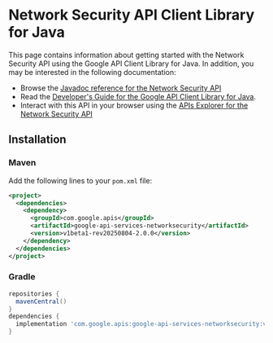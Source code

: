 # Network Security API Client Library for Java



This page contains information about getting started with the Network Security API
using the Google API Client Library for Java. In addition, you may be interested
in the following documentation:

* Browse the [Javadoc reference for the Network Security API][javadoc]
* Read the [Developer's Guide for the Google API Client Library for Java][google-api-client].
* Interact with this API in your browser using the [APIs Explorer for the Network Security API][api-explorer]

## Installation

### Maven

Add the following lines to your `pom.xml` file:

```xml
<project>
  <dependencies>
    <dependency>
      <groupId>com.google.apis</groupId>
      <artifactId>google-api-services-networksecurity</artifactId>
      <version>v1beta1-rev20250804-2.0.0</version>
    </dependency>
  </dependencies>
</project>
```

### Gradle

```gradle
repositories {
  mavenCentral()
}
dependencies {
  implementation 'com.google.apis:google-api-services-networksecurity:v1beta1-rev20250804-2.0.0'
}
```

[javadoc]: https://googleapis.dev/java/google-api-services-networksecurity/latest/index.html
[google-api-client]: https://github.com/googleapis/google-api-java-client/
[api-explorer]: https://developers.google.com/apis-explorer/#p/networksecurity/v1/
